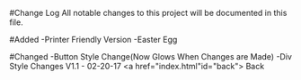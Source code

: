 #Change Log
All notable changes to this project will be documented in this file.

#Added
    -Printer Friendly Version
    -Easter Egg

#Changed
    -Button Style Change(Now Glows When Changes are Made)
    -Div Style Changes
V1.1 - 02-20-17
<a href="index.html"id="back"> Back</a>